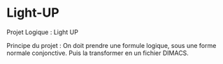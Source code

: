 # Light-UP
Projet Logique : Light UP

Principe du projet :
On doit prendre une formule logique, sous une forme normale conjonctive. Puis la transformer en un fichier DIMACS.

